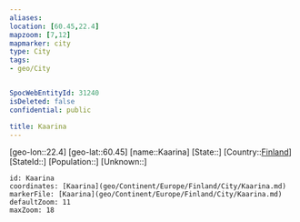 ```yaml
---
aliases: 
location: [60.45,22.4]
mapzoom: [7,12] 
mapmarker: city 
type: City
tags:
- geo/City


SpocWebEntityId: 31240
isDeleted: false
confidential: public

title: Kaarina
---
```

[geo-lon::22.4]
[geo-lat::60.45]
[name::Kaarina]
[State::]
[Country::[Finland](geo/Continent/Europe/Finland.md)]
[StateId::]
[Population::]
[Unknown::]


```leaflet
id: Kaarina
coordinates: [Kaarina](geo/Continent/Europe/Finland/City/Kaarina.md)
markerFile: [Kaarina](geo/Continent/Europe/Finland/City/Kaarina.md)
defaultZoom: 11 
maxZoom: 18
```


